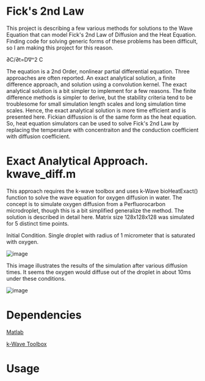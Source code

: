 # Fick's 2nd Law
This project is describing a few various methods for solutions to the Wave Equation that can model Fick's 2nd Law of Diffusion and the Heat Equation. Finding code for solving generic forms of these problems has been difficult, so I am making this project for this reason.

∂C/∂t=D∇^2 C

The equation is a 2nd Order, nonlinear partial differential equation. Three approaches are often reported.  An exact analytical solution, a finite difference approach, and solution using a convolution kernel.  The exact analytical solution is a bit simpler to implement for a few reasons.  The finite difference methods is simpler to derive, but the stability criteria tend to be troublesome for small simulation length scales and long simulation time scales.  Hence, the exact analytical solution is more time efficient and is presented here. Fickian diffussion is of the same form as the heat equation.  So, heat equation simulators can be used to solve Fick's 2nd Law by replacing the temperature with concentraiton and the conduction coefficient with diffusion coefficient.

# Exact Analytical Approach. kwave_diff.m
This approach requires the k-wave toolbox and uses k-Wave bioHeatExact() function to solve the wave equation for oxygen diffusion in water.  The concept is to simulate oxygen diffusion from a Perfluorocarbon microdroplet, though this is a bit simplified generalize the method.  The solution is described in detail here. Matrix size 128x128x128 was simulated for 5 distinct time points.

Initial Condition.  Single droplet with radius of 1 micrometer that is saturated with oxygen.

![image](https://user-images.githubusercontent.com/53169576/120907106-3e0a7e80-c65f-11eb-991f-0f8fc36d07af.png)

This image illustrates the results of the simulation after various diffusion times. It seems the oxygen would diffuse out of the droplet in about 10ms under these conditions.

![image](https://user-images.githubusercontent.com/53169576/120919777-966f6980-c6bb-11eb-9393-3cd0afa199fd.png)


# Dependencies

[Matlab](https://fr.mathworks.com/products/matlab.html)

[k-Wave Toolbox](http://www.k-wave.org/)

# Usage



